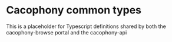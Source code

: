 # Cacophony common types

This is a placeholder for Typescript definitions shared by both the 
cacophony-browse portal and the cacophony-api
